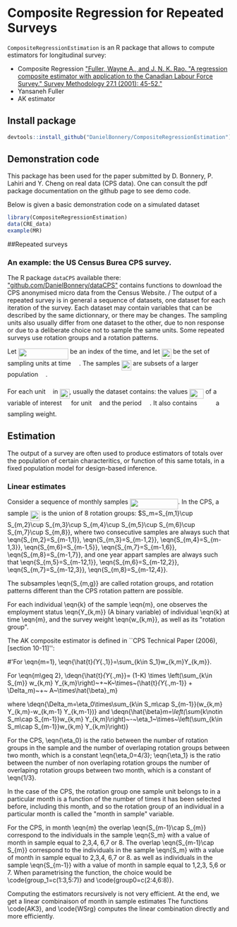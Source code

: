 #  Composite Regression for Repeated Surveys
`CompositeRegressionEstimation` is an R package that allows to compute estimators for longitudinal survey:
* Composite Regression ["Fuller, Wayne A., and J. N. K. Rao. "A regression composite estimator with application to the Canadian Labour Force Survey." Survey Methodology 27.1 (2001): 45-52."](http://www.statcan.gc.ca/pub/12-001-x/2001001/article/5853-eng.pdf)
* Yansaneh Fuller
* AK estimator

## Install package

```r
devtools::install_github("DanielBonnery/CompositeRegressionEstimation")
```
## Demonstration code
This package has been used for the paper submitted by D. Bonnery, P. Lahiri and Y. Cheng on real data (CPS data).
One can consult the pdf package documentation on the github page to see demo code.

Below is given a basic demonstration code on a simulated dataset

```r
library(CompositeRegressionEstimation)
data(CRE_data)
example(MR)
```


##Repeated surveys

### An example: the US Census Burea CPS survey.
The R package `dataCPS` available there: ["github.com/DanielBonnery/dataCPS"](github.com/DanielBonnery/dataCPS) contains functions to download the CPS anonymised micro data from the Census Website.
/
The output of a repeated survey is in general a sequence of datasets, 
one dataset for each iteration of the survey. Each dataset may contain variables that can be described by the same dictionnary, or there may be changes. The sampling units also usually differ from one dataset to the other, due to non response or due to a deliberate choice not to sample the same units.
Some repeated surveys use rotation groups and a rotation patterns.

Let <img src="/tex/2c70fa955a339de8af08310418c6eed8.svg?invert_in_darkmode&sanitize=true" align=middle width=113.45099864999999pt height=24.65753399999998pt/> be an index of the time, and let <img src="/tex/62ec7ed78c340ea1a37fdfba227dca78.svg?invert_in_darkmode&sanitize=true" align=middle width=21.74477414999999pt height=22.465723500000017pt/> be the set of sampling units at time <img src="/tex/0e51a2dede42189d77627c4d742822c3.svg?invert_in_darkmode&sanitize=true" align=middle width=14.433101099999991pt height=14.15524440000002pt/>. The samples <img src="/tex/62ec7ed78c340ea1a37fdfba227dca78.svg?invert_in_darkmode&sanitize=true" align=middle width=21.74477414999999pt height=22.465723500000017pt/> are subsets of a larger population <img src="/tex/6bac6ec50c01592407695ef84f457232.svg?invert_in_darkmode&sanitize=true" align=middle width=13.01596064999999pt height=22.465723500000017pt/>.

For each unit <img src="/tex/63bb9849783d01d91403bc9a5fea12a2.svg?invert_in_darkmode&sanitize=true" align=middle width=9.075367949999992pt height=22.831056599999986pt/> in <img src="/tex/62ec7ed78c340ea1a37fdfba227dca78.svg?invert_in_darkmode&sanitize=true" align=middle width=21.74477414999999pt height=22.465723500000017pt/>, usually the dataset contains:
the values <img src="/tex/3e1f9049f99eb672a49fe1d55167afd2.svg?invert_in_darkmode&sanitize=true" align=middle width=32.37841364999999pt height=22.465723500000017pt/> of a variable of interest <img src="/tex/91aac9730317276af725abd8cef04ca9.svg?invert_in_darkmode&sanitize=true" align=middle width=13.19638649999999pt height=22.465723500000017pt/> for unit <img src="/tex/63bb9849783d01d91403bc9a5fea12a2.svg?invert_in_darkmode&sanitize=true" align=middle width=9.075367949999992pt height=22.831056599999986pt/> and the period <img src="/tex/0e51a2dede42189d77627c4d742822c3.svg?invert_in_darkmode&sanitize=true" align=middle width=14.433101099999991pt height=14.15524440000002pt/>.
It also contains <img src="/tex/498af25a5ecc1ca5ac220f89ab585e76.svg?invert_in_darkmode&sanitize=true" align=middle width=34.60352114999999pt height=14.15524440000002pt/> a sampling weight.


## Estimation 

The output of a survey are often used to produce estimators of totals over the population of certain characteritics, or function of this same totals, in a fixed population model for design-based inference.  



### Linear estimates

Consider a sequence of monthly samples <img src="/tex/1f16910a8f500187ed9170ab67731097.svg?invert_in_darkmode&sanitize=true" align=middle width=109.18842989999997pt height=24.65753399999998pt/>. 
In the CPS, a sample <img src="/tex/62ec7ed78c340ea1a37fdfba227dca78.svg?invert_in_darkmode&sanitize=true" align=middle width=21.74477414999999pt height=22.465723500000017pt/> is the union of 8 rotation groups: 
$S_m=S_{m,1}\cup S_{m,2}\cup S_{m,3}\cup S_{m,4}\cup S_{m,5}\cup S_{m,6}\cup S_{m,7}\cup S_{m,8}},
where two consecutive samples are always such that 
\eqn{S_{m,2}=S_{m-1,1}},
\eqn{S_{m,3}=S_{m-1,2}},
\eqn{S_{m,4}=S_{m-1,3}},
\eqn{S_{m,6}=S_{m-1,5}},
\eqn{S_{m,7}=S_{m-1,6}},
\eqn{S_{m,8}=S_{m-1,7}}, and one year appart samples are always such that
\eqn{S_{m,5}=S_{m-12,1}},
\eqn{S_{m,6}=S_{m-12,2}},
\eqn{S_{m,7}=S_{m-12,3}},
\eqn{S_{m,8}=S_{m-12,4}}.

The subsamples \eqn{S_{m,g}} are called rotation groups, and rotation patterns different than the CPS rotation pattern are possible.

For each individual \eqn{k} of the sample \eqn{m}, one observes the employment status \eqn{Y_{k,m}} (A binary variable) of individual \eqn{k} at time \eqn{m}, and 
the survey weight \eqn{w_{k,m}}, as well as its "rotation group".

The AK composite estimator is defined in ``CPS Technical Paper (2006), [section 10-11]'':

#'For \eqn{m=1}, \eqn{\hat{t}_{Y_{.,1}}=\sum_{k\in S_1}w_{k,m}Y_{k,m}}.

For \eqn{m\geq 2}, 
\deqn{\hat{t}_{Y_{.,m}}= (1-K) \times \left(\sum_{k\in S_{m}} w_{k,m} Y_{k,m}\right)~+~K~\times~(\hat{t}_{Y_{.,m-1}} + \Delta_m)~+~ A~\times\hat{\beta}_m}

where \deqn{\Delta_m=\eta_0\times\sum_{k\in S_m\cap S_{m-1}}(w_{k,m} Y_{k,m}-w_{k,m-1} Y_{k,m-1})}
and \deqn{\hat{\beta}_m=\left(\sum_{k\notin S_m\cap S_{m-1}}w_{k,m} Y_{k,m}\right)~-~\eta_1~\times~\left(\sum_{k\in S_m\cap S_{m-1}}w_{k,m} Y_{k,m}\right)}

For the CPS, \eqn{\eta_0} is the ratio between the number of rotation groups in the sample and the number of overlaping rotation groups between two month, 
which is a constant  \eqn{\eta_0=4/3}; \eqn{\eta_1} is the ratio between the number of non overlaping rotation groups the number of overlaping rotation groups between two month, 
which is a constant of \eqn{1/3}.

   
 In the case of the CPS, the rotation group one sample unit  belongs to in a particular month  is a function
of the number of times it has been selected before, including this month, and so the rotation group of an individual in a particular month is called the "month in sample" variable.
   
For the CPS, in month \eqn{m} the overlap \eqn{S_{m-1}\cap      S_{m}} correspond to the individuals in the sample \eqn{S_m} with a value of month in sample equal to 2,3,4, 6,7 or 8.
The overlap \eqn{S_{m-1}\cap      S_{m}} correspond to the individuals in the sample \eqn{S_m} with a value of month in sample equal to 2,3,4, 6,7 or 8. as well as 
individuals in the sample \eqn{S_{m-1}} with a value of month in sample equal to 1,2,3, 5,6 or 7. 
When parametrising the function, the choice would be \code{group_1=c(1:3,5:7)} and \code{group0=c(2:4,6:8)}.

Computing the estimators recursively is not very efficient. At the end, we get a linear combinaison of month in sample estimates
The functions \code{AK3}, and \code{WSrg} computes the linear combination directly and more efficiently.








